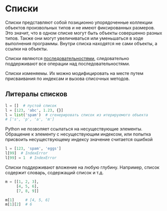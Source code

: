 # Списки

Списки представляют собой позиционно упорядоченные коллекции объектов произвольных типов и не имеют фиксированных размеров. Это значит, что в одном списке могут быть объекты совершенно разных типов. Также они могут увеличиваться или уменьшаться в ходе выполнения программы. Внутри списка находятся не сами объекты, а ссылки на объекты.

Списки являются [последовательностями](../SEQUENCES.md), следовательно поддерживают все операции над последовательностями.

Списки изменяемы. Их можно модифицировать на месте путем присваивания по индексам и вызова списочных методов.

## Литералы списков

```python
l = []  # пустой список
l = [123, 'abc', 1.23, {}]
l = list('spam')  # сгенерировать список из итерируемого объекта
# ['s', 'p', 'a', 'm']
```

Python не позволяет ссылаться на несуществующие элементы. Обращение к элементу с несуществующим индексом, или попытка присвоить несуществующему индексу значение считается ошибкой

```python
l = [123, 'spam', 'eggs']
l[99]  # IndexError
l[99] = 1  # IndexError
```

Списки поддерживают вложение на любую глубину. Например, список содержит словарь, содержащий список и т.д.

```python
m = [[1, 2, 3],
     [4, 5, 6],
     [7, 8, 9]]

m[1]     # [4, 5, 6]
m[1][2]  # 6
```
